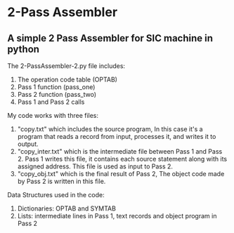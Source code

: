 # 2-Pass Assembler
## A simple 2 Pass Assembler for SIC machine in python 

The 2-PassAssembler-2.py file includes:
1) The operation code table (OPTAB)
2) Pass 1 function (pass_one)
3) Pass 2 function (pass_two)
4) Pass 1 and Pass 2 calls

My code works with three files:
1) "copy.txt" which includes the source program, In this case it's a program that reads a record from input, processes it, and writes it to output.
2) "copy_inter.txt" which is the intermediate file between Pass 1 and Pass 2. Pass 1 writes this file, it contains each source statement along with its assigned address. This file is used as input to Pass 2.
3) "copy_obj.txt" which is the final result of Pass 2, The object code made by Pass 2 is written in this file.

Data Structures used in the code:
1) Dictionaries: OPTAB and SYMTAB
2) Lists: intermediate lines in Pass 1, text records and object program in Pass 2
